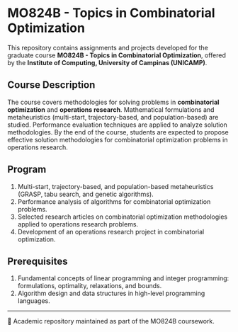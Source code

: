 # MO824B - Topics in Combinatorial Optimization  

This repository contains assignments and projects developed for the graduate course **MO824B - Topics in Combinatorial Optimization**, offered by the **Institute of Computing, University of Campinas (UNICAMP)**.  

## Course Description  
The course covers methodologies for solving problems in **combinatorial optimization** and **operations research**. Mathematical formulations and metaheuristics (multi-start, trajectory-based, and population-based) are studied. Performance evaluation techniques are applied to analyze solution methodologies. By the end of the course, students are expected to propose effective solution methodologies for combinatorial optimization problems in operations research.  

## Program  
1. Multi-start, trajectory-based, and population-based metaheuristics (GRASP, tabu search, and genetic algorithms).  
2. Performance analysis of algorithms for combinatorial optimization problems.  
3. Selected research articles on combinatorial optimization methodologies applied to operations research problems.  
4. Development of an operations research project in combinatorial optimization.  

## Prerequisites  
1. Fundamental concepts of linear programming and integer programming: formulations, optimality, relaxations, and bounds.  
2. Algorithm design and data structures in high-level programming languages.  

---

📌 Academic repository maintained as part of the MO824B coursework.  
